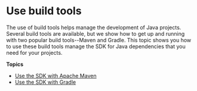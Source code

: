 # Use build tools<a name="setup-build-tools"></a>

The use of build tools helps manage the development of Java projects\. Several build tools are available, but we show how to get up and running with two popular build tools\-\-Maven and Gradle\. This topic shows you how to use these build tools manage the SDK for Java dependencies that you need for your projects\.

**Topics**
+ [Use the SDK with Apache Maven](setup-project-maven.md)
+ [Use the SDK with Gradle](setup-project-gradle.md)